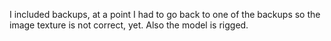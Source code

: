 I included backups, at a point I had to go back to one of the backups so the image texture is not correct, yet. 
Also the model is rigged.
